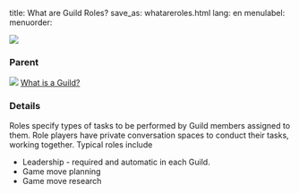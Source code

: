 title: What are Guild Roles?
save_as: whatareroles.html
lang: en
menulabel:
menuorder:

![]({static}/images/ibis/issue.png)

### Parent
![]({static}/images/ibis/issue_sm.png) [What is a Guild?](whatisguild.html)

### Details
Roles specify types of tasks to be performed by Guild members assigned to them. Role players have private conversation spaces to conduct their tasks, working together. Typical roles include

* Leadership - required and automatic in each Guild.
* Game move planning
* Game move research
